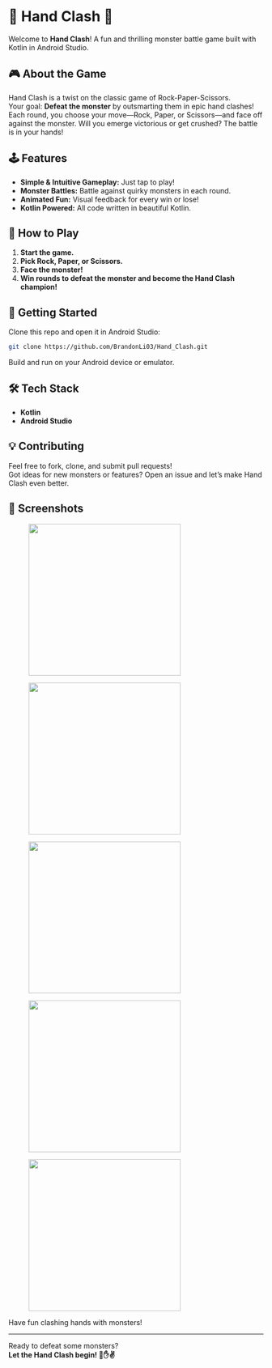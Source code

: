 # 👾 Hand Clash 👻

Welcome to **Hand Clash**!
A fun and thrilling monster battle game built with Kotlin in Android Studio.

## 🎮 About the Game

Hand Clash is a twist on the classic game of Rock-Paper-Scissors.  
Your goal: **Defeat the monster** by outsmarting them in epic hand clashes!  
Each round, you choose your move—Rock, Paper, or Scissors—and face off against the monster. Will you emerge victorious or get crushed? The battle is in your hands!

## 🕹️ Features

- **Simple & Intuitive Gameplay:** Just tap to play!
- **Monster Battles:** Battle against quirky monsters in each round.
- **Animated Fun:** Visual feedback for every win or lose!
- **Kotlin Powered:** All code written in beautiful Kotlin.

## 📱 How to Play

1. **Start the game.**
2. **Pick Rock, Paper, or Scissors.**
3. **Face the monster!**
4. **Win rounds to defeat the monster and become the Hand Clash champion!**

## 🚀 Getting Started

Clone this repo and open it in Android Studio:

```bash
git clone https://github.com/BrandonLi03/Hand_Clash.git
```

Build and run on your Android device or emulator.

## 🛠️ Tech Stack

- **Kotlin**
- **Android Studio**

## 💡 Contributing

Feel free to fork, clone, and submit pull requests!  
Got ideas for new monsters or features? Open an issue and let’s make Hand Clash even better.

## 📸 Screenshots
<figure>
  <img src="https://github.com/user-attachments/assets/9fb1f2ba-93be-476f-8698-256008028314" width="300px" />
</figure>
<figure>
  <img src="https://github.com/user-attachments/assets/70cbe412-c724-416f-867d-45ea94038e2b" width="300px" />
</figure>
<figure>
  <img src="https://github.com/user-attachments/assets/b79c84d4-32be-40c7-93c7-f2cc590cabfd" width="300px" />
</figure>
<figure>
  <img src="https://github.com/user-attachments/assets/521909dc-5319-402f-aea1-55f6cc1c04d3" width="300px" />
</figure>
<figure>
  <img src="https://github.com/user-attachments/assets/9c1a2442-ed54-4d10-93cb-8e4e17cdb690" width="300px" />  
</figure>

Have fun clashing hands with monsters!

---

Ready to defeat some monsters?  
**Let the Hand Clash begin! 👊✋✌️**
